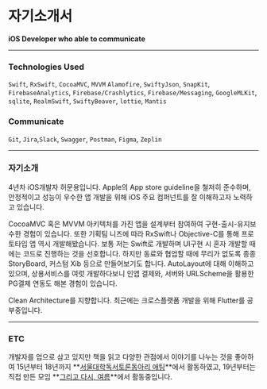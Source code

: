 # 자기소개서

**iOS Developer who able to communicate**

---

### Technologies Used

`Swift`, `RxSwift`, `CocoaMVC`, `MVVM`
`Alamofire`, `SwiftyJson`, `SnapKit`, 
`FirebaseAnalytics`, `Firebase/Crashlytics`, `Firebase/Messaging`, 
`GoogleMLKit`, `sqlite`, `RealmSwift`, `SwiftyBeaver`, `lottie`, `Mantis`

### Communicate

`Git`, `Jira`,`Slack`, `Swagger`, `Postman`, `Figma`, `Zeplin`

---

### 자기소개

 4년차 iOS개발자 허문용입니다. Apple의 App store guideline을 철저히 준수하며, 안정적이고 성능이 우수한 앱 개발을 위해 iOS 주요 컴퍼넌트를 잘 이해하고자 노력하고 있습니다.

 CocoaMVC 혹은 MVVM 아키텍처를 가진 앱을 설계부터 참여하여 구현-출시-유지보수한 경험이 있습니다. 또한 기획팀 니즈에 따라 RxSwift나 Objective-C를 통해 프로토타입 앱 역시 개발해봤습니다. 보통 저는 Swift로 개발하며 UI구현 시 혼자 개발할 때에는 코드로 진행하는 것을 선호합니다. 하지만 동료와 협업할 때에 무리가 없도록 종종 StoryBoard, 커스텀 Xib 등으로 만들어보기도 합니다. AutoLayout에 대해 이해하고 있으며, 상용서비스를 여럿 개발하다보니 인앱 결제와, 서버와 URLScheme을 활용한 PG결제 연동도 해본 경험이 있습니다. 
 
 Clean Architecture를 지향합니다.
 최근에는 크로스플랫폼 개발을 위해 Flutter를 공부중입니다.

---

### ETC

개발자를 업으로 삼고 있지만 책을 읽고 다양한 관점에서 이야기를 나누는 것을 좋아하여 15년부터 18년까지 **[서울대학독서토론동아리 애팅](https://cafe.daum.net/aeting/KzTb/569)**에서 활동하였고, 19년부터는 직접 만든 모임 **[그리고 다시, 여름](https://andsummeragain.modoo.at)**에서 활동중입니다.
